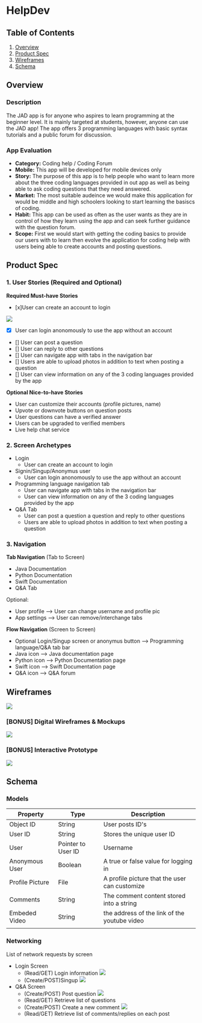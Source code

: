 # HelpDev

## Table of Contents
1. [Overview](#Overview)
1. [Product Spec](#Product-Spec)
1. [Wireframes](#Wireframes)
2. [Schema](#Schema) 

## Overview
### Description
The JAD app is for anyone who aspires to learn programming at the beginner level. It is mainly targeted at students, however, anyone can use the JAD app! The app offers 3 programming languages with basic syntax tutorials and a public forum for discussion.

### App Evaluation

- **Category:** Coding help / Coding Forum
- **Mobile:** This app will be developed for mobile devices only
- **Story:** The purpose of this app is to help people who want to learn more about the three coding languages provided in out app as well as being able to ask coding questions that they need answered.
- **Market:** The most suitable audeince we would make this application for would be middle and high schoolers looking to start learning the basiscs of coding.
- **Habit:** This app can be used as often as the user wants as they are in control of how they learn using the app and can seek further guidance with the question forum.
- **Scope:** First we would start with getting the coding basics to provide our users with to learn then evolve the application for coding help with users being able to create accounts and posting questions.

## Product Spec

### 1. User Stories (Required and Optional)

**Required Must-have Stories**

* [x]User can create an account to login

![](https://i.imgur.com/UUbnkHx.gif)

* [x] User can login anonomously to use the app without an account
* [] User can post a question
* [] User can reply to other questions
* [] User can navigate app with tabs in the navigation bar
* [] Users are able to upload photos in addition to text when posting a question
* [] User can view information on any of the 3 coding languages provided by the app

**Optional Nice-to-have Stories**

* User can customize their accounts (profile pictures, name)
* Upvote or downvote buttons on question posts
* User questions can have a verified answer
* Users can be upgraded to verified members
* Live help chat service

### 2. Screen Archetypes
* Login
    * User can create an account to login
* Signin/Singup/Anonymus user
    * User can login anonomously to use the app without an account
* Programming language navigation tab
    * User can navigate app with tabs in the navigation bar
    * User can view information on any of the 3 coding languages provided by the app
* Q&A Tab
    * User can post a question a question and reply to other questions
    * Users are able to upload photos in addition to text when posting a question

### 3. Navigation

**Tab Navigation** (Tab to Screen)

* Java Documentation
* Python Documentation
* Swift Documentation
* Q&A Tab

Optional:
* User profile --> User can change username and profile pic
* App settings --> User can remove/interchange tabs

**Flow Navigation** (Screen to Screen)

* Optional Login/Singup screen or anonymus button --> Programming language/Q&A tab bar
* Java icon --> Java documentation page
* Python icon --> Python Documentation page
* Swift icon --> Swift Documentation page
* Q&A icon --> Q&A forum

  
## Wireframes

![](https://i.imgur.com/A8kWvWQ.png)

### [BONUS] Digital Wireframes & Mockups

![](https://i.imgur.com/BOQda6u.png)

### [BONUS] Interactive Prototype

![](https://i.imgur.com/MiJGd1R.gif)


## Schema 


### Models





| Property        | Type    | Description                                   |
| --------------- | ------- | --------------------------------------------- |
| Object ID       | String  | User posts ID's                               |
| User ID         | String  | Stores the unique user ID                     |
| User            | Pointer to User    ID    |Username                                          |
| Anonymous User  | Boolean | A true or false value for logging in          |
| Profile Picture | File    | A profile picture that the user can customize |
| Comments        | String  | The comment content stored into a string      |
| Embeded Video   | String  |   the address of the link of the youtube video                                            |
|                 |         |                                               |

### Networking
List of network requests by screen 

* Login Screen 
  * (Read/GET) Login information
  ![](https://i.imgur.com/vuKrsVg.png)
  * (Create/POST)Singup
  ![](https://i.imgur.com/4yKVKmt.png)
* Q&A Screen
  * (Create/POST) Post question
  ![](https://i.imgur.com/w0Xaa7N.png)
  * (Read/GET) Retrieve list of questions
  * (Create/POST) Create a new comment
  ![](https://i.imgur.com/Oop0plm.png)
  * (Read/GET) Retrieve list of comments/replies on each post
   

     
